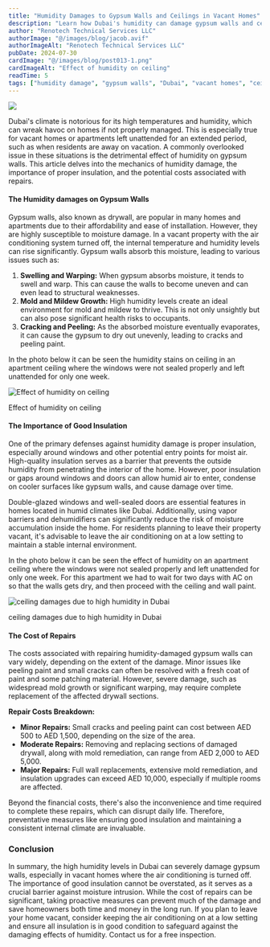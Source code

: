 ```yaml
---
title: "Humidity Damages to Gypsum Walls and Ceilings in Vacant Homes"
description: "Learn how Dubai's humidity can damage gypsum walls and ceilings in vacant homes, and discover prevention and repair tips."
author: "Renotech Technical Services LLC"
authorImage: "@/images/blog/jacob.avif"
authorImageAlt: "Renotech Technical Services LLC"
pubDate: 2024-07-30
cardImage: "@/images/blog/post013-1.png"
cardImageAlt: "Effect of humidity on ceiling"
readTime: 5
tags: ["humidity damage", "gypsum walls", "Dubai", "vacant homes", "ceiling repair"]
---
```


![](@/images/blog/post013-1.png)

Dubai's climate is notorious for its high temperatures and humidity, which can wreak havoc on homes if not properly managed. This is especially true for vacant homes or apartments left unattended for an extended period, such as when residents are away on vacation. A commonly overlooked issue in these situations is the detrimental effect of humidity on gypsum walls. This article delves into the mechanics of humidity damage, the importance of proper insulation, and the potential costs associated with repairs.

#### The Humidity damages on Gypsum Walls

Gypsum walls, also known as drywall, are popular in many homes and apartments due to their affordability and ease of installation. However, they are highly susceptible to moisture damage. In a vacant property with the air conditioning system turned off, the internal temperature and humidity levels can rise significantly. Gypsum walls absorb this moisture, leading to various issues such as:

1.  **Swelling and Warping:**  When gypsum absorbs moisture, it tends to swell and warp. This can cause the walls to become uneven and can even lead to structural weaknesses.
2.  **Mold and Mildew Growth:**  High humidity levels create an ideal environment for mold and mildew to thrive. This is not only unsightly but can also pose significant health risks to occupants.
3.  **Cracking and Peeling:**  As the absorbed moisture eventually evaporates, it can cause the gypsum to dry out unevenly, leading to cracks and peeling paint.

In the photo below it can be seen the humidity stains on ceiling in an apartment ceiling where the windows were not sealed properly and left unattended for only one week.

![Effect of humidity on ceiling](https://img1.wsimg.com/isteam/ip/c49a412a-7d5c-4c86-b371-17b58bdd84ac/20240723_105648.jpg/:/cr=t:0%25,l:0%25,w:100%25,h:100%25/rs=w:1280 "Effect of humidity on ceiling")

Effect of humidity on ceiling

#### The Importance of Good Insulation

One of the primary defenses against humidity damage is proper insulation, especially around windows and other potential entry points for moist air. High-quality insulation serves as a barrier that prevents the outside humidity from penetrating the interior of the home. However, poor insulation or gaps around windows and doors can allow humid air to enter, condense on cooler surfaces like gypsum walls, and cause damage over time.

Double-glazed windows and well-sealed doors are essential features in homes located in humid climates like Dubai. Additionally, using vapor barriers and dehumidifiers can significantly reduce the risk of moisture accumulation inside the home. For residents planning to leave their property vacant, it's advisable to leave the air conditioning on at a low setting to maintain a stable internal environment.

In the photo below it can be seen the effect of humidity on an apartment ceiling where the windows were not sealed properly and left unattended for only one week. For this apartment we had to wait for two days with AC on so that the walls gets dry, and then proceed with the ceiling and wall paint.

![ceiling damages due to high humidity in Dubai](https://img1.wsimg.com/isteam/ip/c49a412a-7d5c-4c86-b371-17b58bdd84ac/20240723_105604.jpg/:/cr=t:0%25,l:0%25,w:100%25,h:100%25/rs=w:1280 "ceiling damages due to high humidity in Dubai")

ceiling damages due to high humidity in Dubai

#### The Cost of Repairs

The costs associated with repairing humidity-damaged gypsum walls can vary widely, depending on the extent of the damage. Minor issues like peeling paint and small cracks can often be resolved with a fresh coat of paint and some patching material. However, severe damage, such as widespread mold growth or significant warping, may require complete replacement of the affected drywall sections.

**Repair Costs Breakdown:**

-   **Minor Repairs:**  Small cracks and peeling paint can cost between AED 500 to AED 1,500, depending on the size of the area.
-   **Moderate Repairs:**  Removing and replacing sections of damaged drywall, along with mold remediation, can range from AED 2,000 to AED 5,000.
-   **Major Repairs:**  Full wall replacements, extensive mold remediation, and insulation upgrades can exceed AED 10,000, especially if multiple rooms are affected.

Beyond the financial costs, there's also the inconvenience and time required to complete these repairs, which can disrupt daily life. Therefore, preventative measures like ensuring good insulation and maintaining a consistent internal climate are invaluable.

### Conclusion

In summary, the high humidity levels in Dubai can severely damage gypsum walls, especially in vacant homes where the air conditioning is turned off. The importance of good insulation cannot be overstated, as it serves as a crucial barrier against moisture intrusion. While the cost of repairs can be significant, taking proactive measures can prevent much of the damage and save homeowners both time and money in the long run. If you plan to leave your home vacant, consider keeping the air conditioning on at a low setting and ensure all insulation is in good condition to safeguard against the damaging effects of humidity. Contact us for a free inspection.
